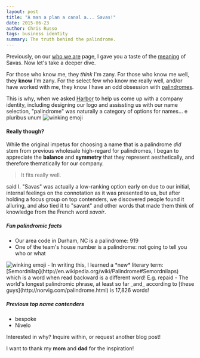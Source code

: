 ```yaml
---
layout: post
title: "A man a plan a canal a... Savas!"
date: 2015-06-23
author: Chris Russo
tags: business identity
summary: The truth behind the palindrome.
---
```


Previously, on our [who we are](/team) page, I gave you a taste of the 
[meaning](/team#what-does-savas-mean) of Savas. Now let's take a deeper dive.

For those who know me, they _think_ I'm zany. For those who know me well, they
**know** I'm zany. For the select few who know me really well, and/or have worked 
with me, they know I have an odd obsession with 
[palindromes](http://en.wikipedia.org/wiki/Palindrome).

This is why, when we asked [Harbor](http://www.studioharbor.com) to help us
come up with a company identity, including designing our logo and assissting us 
with our name selection, "palindrome" was naturally a category of options for 
names... e pluribus unum 
 <img alt="winking emoji"  class="emoji" src="http://www.emoji-cheat-sheet.com/graphics/emojis/wink.png">

#### Really though?
While the original impetus for choosing a name that is a palindrome _did_ stem 
from previous wholesale high-regard for palindromes, I began to appreciate 
the **balance** and **symmetry** that they represent aesthetically, and therefore 
thematically for our company. 

> It fits really well. 

said I. 
"Savas" was actually a low-ranking option early on due to our initial, internal feelings on the 
connotation as it was presented to us, but after holding a focus group on 
top contenders, we discovered people found it alluring, and also tied it to 
"savant" and other words that made them think of knowledge from the French word
 _savoir_. 
 

##### Fun palindromic facts
- Our area code in Durham, NC is a palindrome: 919
- One of the team's house number is a palindrome: not going to tell you who or what 
<img alt="winking emoji" class="emoji" src="http://www.emoji-cheat-sheet.com/graphics/emojis/stuck_out_tongue_winking_eye.png">
- In writing this, I learned a *new* literary term: [Semordnilap](http://en.wikipedia.org/wiki/Palindrome#Semordnilaps) 
which is a word when read backward is a different word! E.g. repaid
- The world's longest palindromic phrase, at least so far _and_ according to [these guys](http://norvig.com/palindrome.html)
is 17,826 words!

##### Previous top name contenders
- bespoke
- Nivelo

Interested in why? Inquire within, or request another blog post!

I want to thank my **mom** and **dad** for the inspiration!

